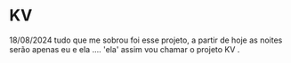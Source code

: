 # KV
18/08/2024 tudo que me sobrou foi esse projeto, a partir de hoje as noites serão apenas eu e ela .... 'ela' assim vou chamar o projeto KV .
